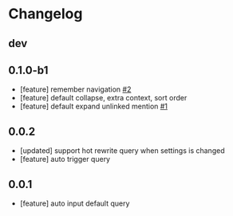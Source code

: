 # Changelog

## dev

## 0.1.0-b1
- [feature] remember navigation [#2](https://github.com/Benature/obsidian-default-query-in-backlink/issues/2)
- [feature] default collapse, extra context, sort order
- [feature] default expand unlinked mention [#1](https://github.com/Benature/obsidian-default-query-in-backlink/issues/1)

## 0.0.2
- [updated] support hot rewrite query when settings is changed
- [feature] auto trigger query

## 0.0.1
- [feature] auto input default query
